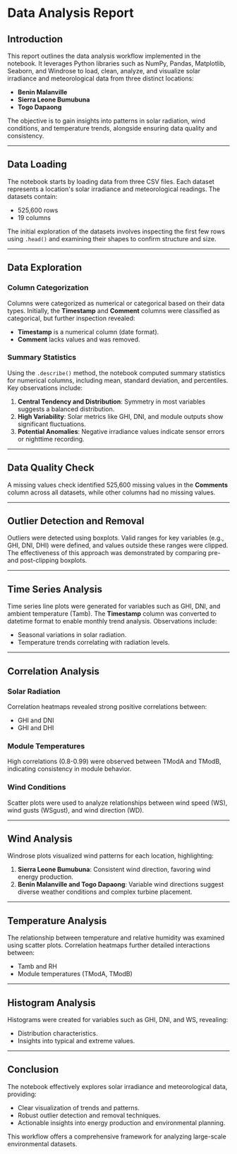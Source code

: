 # Data Analysis Report

## Introduction
This report outlines the data analysis workflow implemented in the notebook. It leverages Python libraries such as NumPy, Pandas, Matplotlib, Seaborn, and Windrose to load, clean, analyze, and visualize solar irradiance and meteorological data from three distinct locations:

- **Benin Malanville**
- **Sierra Leone Bumubuna**
- **Togo Dapaong**

The objective is to gain insights into patterns in solar radiation, wind conditions, and temperature trends, alongside ensuring data quality and consistency.

---

## Data Loading
The notebook starts by loading data from three CSV files. Each dataset represents a location's solar irradiance and meteorological readings. The datasets contain:

- 525,600 rows
- 19 columns

The initial exploration of the datasets involves inspecting the first few rows using `.head()` and examining their shapes to confirm structure and size.

---

## Data Exploration
### Column Categorization
Columns were categorized as numerical or categorical based on their data types. Initially, the **Timestamp** and **Comment** columns were classified as categorical, but further inspection revealed:

- **Timestamp** is a numerical column (date format).
- **Comment** lacks values and was removed.

### Summary Statistics
Using the `.describe()` method, the notebook computed summary statistics for numerical columns, including mean, standard deviation, and percentiles. Key observations include:

1. **Central Tendency and Distribution**: Symmetry in most variables suggests a balanced distribution.
2. **High Variability**: Solar metrics like GHI, DNI, and module outputs show significant fluctuations.
3. **Potential Anomalies**: Negative irradiance values indicate sensor errors or nighttime recording.

---

## Data Quality Check
A missing values check identified 525,600 missing values in the **Comments** column across all datasets, while other columns had no missing values.

---

## Outlier Detection and Removal
Outliers were detected using boxplots. Valid ranges for key variables (e.g., GHI, DNI, DHI) were defined, and values outside these ranges were clipped. The effectiveness of this approach was demonstrated by comparing pre- and post-clipping boxplots.

---

## Time Series Analysis
Time series line plots were generated for variables such as GHI, DNI, and ambient temperature (Tamb). The **Timestamp** column was converted to datetime format to enable monthly trend analysis. Observations include:

- Seasonal variations in solar radiation.
- Temperature trends correlating with radiation levels.

---

## Correlation Analysis
### Solar Radiation
Correlation heatmaps revealed strong positive correlations between:

- GHI and DNI
- GHI and DHI

### Module Temperatures
High correlations (0.8-0.99) were observed between TModA and TModB, indicating consistency in module behavior.

### Wind Conditions
Scatter plots were used to analyze relationships between wind speed (WS), wind gusts (WSgust), and wind direction (WD).

---

## Wind Analysis
Windrose plots visualized wind patterns for each location, highlighting:

1. **Sierra Leone Bumubuna**: Consistent wind direction, favoring wind energy production.
2. **Benin Malanville and Togo Dapaong**: Variable wind directions suggest diverse weather conditions and complex turbine placement.

---

## Temperature Analysis
The relationship between temperature and relative humidity was examined using scatter plots. Correlation heatmaps further detailed interactions between:

- Tamb and RH
- Module temperatures (TModA, TModB)

---

## Histogram Analysis
Histograms were created for variables such as GHI, DNI, and WS, revealing:

- Distribution characteristics.
- Insights into typical and extreme values.

---

## Conclusion
The notebook effectively explores solar irradiance and meteorological data, providing:

- Clear visualization of trends and patterns.
- Robust outlier detection and removal techniques.
- Actionable insights into energy production and environmental planning.

This workflow offers a comprehensive framework for analyzing large-scale environmental datasets.

